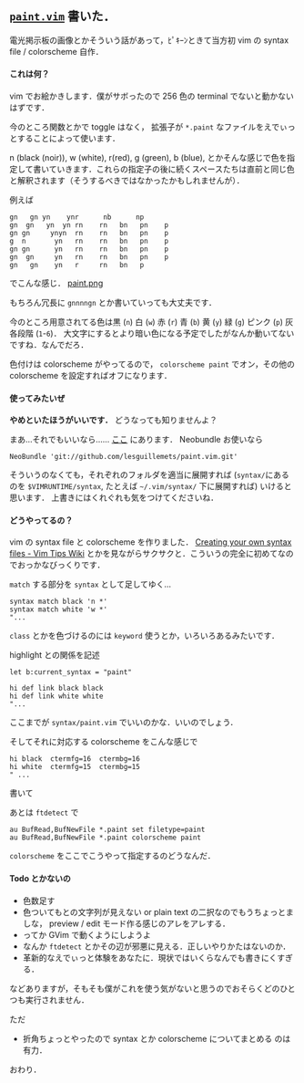 [`paint.vim`](https://github.com/lesguillemets/paint.vim) 書いた．
-------------------------

電光掲示板の画像とかそういう話があって，ﾋﾟｷｰﾝときて当方初 vim の syntax file / colorscheme 自作．

#### これは何？
vim でお絵かきします．僕がサボったので 256 色の terminal でないと動かないはずです．

今のところ関数とかで toggle はなく， 拡張子が `*.paint` なファイルをえでぃっとすることによって使います．

n (black (noir)), w (white), r(red), g (green), b (blue), とかそんな感じで色を指定して書いていきます．これらの指定子の後に続くスペースたちは直前と同じ色と解釈されます（そうするべきではなかったかもしれませんが）．

例えば
```
gn   gn yn    ynr      nb      np      
gn  gn   yn  yn rn    rn   bn   pn    p
gn gn     ynyn  rn    rn   bn   pn    p
g  n       yn   rn    rn   bn   pn    p
gn gn      yn   rn    rn   bn   pn    p
gn  gn     yn   rn    rn   bn   pn    p
gn   gn    yn   r     rn   bn   p      
```
でこんな感じ．
[paint.png](/Pictures/28Oct2013-paint.png)

もちろん冗長に `gnnnngn` とか書いていっても大丈夫です．

今のところ用意されてる色は黒 (`n`) 白 (`w`) 赤 (`r`) 青 (`b`) 黄 (`y`) 緑 (`g`) ピンク (`p`) 灰各段階 (`1`-`6`)．
大文字にするとより暗い色になる予定でしたがなんか動いてないですね．なんでだろ．

色付けは colorscheme がやってるので， `colorscheme paint` でオン，その他の colorscheme を設定すればオフになります．


#### 使ってみたいぜ
**やめといたほうがいいです．** どうなっても知りませんよ？

まあ…それでもいいなら…… [ここ](https://github.com/lesguillemets/paint.vim) にあります．
Neobundle お使いなら

```Vim
NeoBundle 'git://github.com/lesguillemets/paint.vim.git'
```

そういうのなくても，それぞれのフォルダを適当に展開すれば (`syntax/`にあるのを `$VIMRUNTIME/syntax`, たとえば `~/.vim/syntax/` 下に展開すれば) いけると思います．
上書きにはくれぐれも気をつけてくださいね．

#### どうやってるの？
vim の syntax file と colorscheme を作りました．
[Creating your own syntax files - Vim Tips Wiki](http://vim.wikia.com/wiki/Creating_your_own_syntax_files) 
とかを見ながらサクサクと．こういうの完全に初めてなのでおっかなびっくりです．

`match` する部分を `syntax` として足してゆく…
```Vim
syntax match black 'n *' 
syntax match white 'w *'
"...
```
`class` とかを色づけるのには `keyword` 使うとか，いろいろあるみたいです．

highlight との関係を記述
```Vim
let b:current_syntax = "paint"

hi def link black black
hi def link white white
"...
```

ここまでが `syntax/paint.vim` でいいのかな．いいのでしょう．

そしてそれに対応する colorscheme をこんな感じで
```Vim
hi black  ctermfg=16  ctermbg=16
hi white  ctermfg=15  ctermbg=15
" ...
```
書いて

あとは `ftdetect` で
```Vim
au BufRead,BufNewFile *.paint set filetype=paint
au BufRead,BufNewFile *.paint colorscheme paint
```
`colorscheme` をここでこうやって指定するのどうなんだ．

#### Todo とかないの
* 色数足す
* 色ついてもとの文字列が見えない or plain text の二択なのでもうちょっとましな， preview / edit モード作る感じのアレをアレする．
* ってか GVim で動くようにしようよ
* なんか `ftdetect` とかその辺が邪悪に見える．正しいやりかたはないのか．
* 革新的なえでぃっと体験をあなたに．現状ではいくらなんでも書きにくすぎる．

などありますが，そもそも僕がこれを使う気がないと思うのでおそらくどのひとつも実行されません．

ただ
* 折角ちょっとやったので syntax とか colorscheme についてまとめる
のは有力．

おわり．
